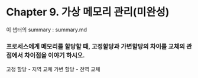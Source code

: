 # Chapter 9. 가상 메모리 관리(미완성)

이 챕터의 summary : summary.md

###  프로세스에게 메모리를 할당할 때, 고정할당과 가변할당의 차이를 교체의 관점에서 차이점을 이야기 하시오.
고정 할당 - 지역 교체
가변 할당 - 전역 교체





